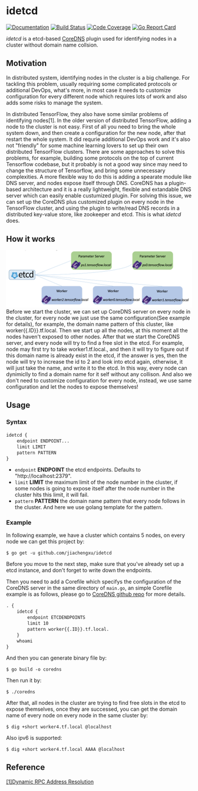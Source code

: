 # idetcd
[![Documentation](https://img.shields.io/badge/godoc-reference-blue.svg)](https://godoc.org/github.com/jiachengxu/idetcd/idetcd)
[![Build Status](https://img.shields.io/travis/jiachengxu/idetcd/master.svg?label=build)](https://travis-ci.org/jiachengxu/idetcd)
[![Code Coverage](https://img.shields.io/codecov/c/github/jiachengxu/idetcd/master.svg)](https://codecov.io/github/jiachengxu/idetcd?branch=master)
[![Go Report Card](https://goreportcard.com/badge/github.com/jiachengxu/idetcd)](https://goreportcard.com/report/jiachengxu/idetcd)

*idetcd* is a etcd-based [CoreDNS](https://coredns.io/) plugin used for identifying nodes in a cluster without domain name collsion.

## Motivation
In distributed system, identifying nodes in the cluster is a big challenge. For tackling this problem, usually requiring some complicated protocols or additional DevOps, what's more, in most case it needs to customize configuration for every different node which requires lots of work and also adds some risks to manage the system. 

In distributed TensorFlow, they also have some similar problems of identifying nodes[1]. In the older version of distributed TensorFlow, adding a node to the cluster is not easy. First of all you need to bring the whole system down, and then create a configuration for the new node, after that restart the whole system. It did requrie additional DevOps work and it's also not "friendly" for some machine learning lovers to set up their own distributed TensorFlow clusters. There are some approaches to solve this problems, for example, building some protocols on the top of current Tensorflow codebase, but it probably is not a good way since may need to change the structure of Tensorflow, and bring some unnecessary complexities. A more flexible way to do this is adding a spearate module like DNS server, and nodes expose itself through DNS. CoreDNS has a plugin-based architecture and it is a really lightweight, flexible and extandable DNS server which can easily enable custumized plugin. For solving this issue, we can set up the CoreDNS plus customized plugin on every node in the TensorFlow cluster, and using the plugin to write/read DNS records in a distributed key-value store, like zookeeper and etcd. This is what *idetcd* does.

## How it works
![deploy](https://github.com/jiachengxu/idetcd/blob/master/fig/deploy.png)
Before we start the cluster, we can set up CoreDNS server on every node in the cluster, for every node we just use the same configuration(See example for details), for example, the domain name pattern of this cluster, like worker{{.ID}}.tf.local. Then we start up all the nodes, at this moment all the nodes haven't exposed to other nodes. After that we start the CoreDNS server, and every node will try to find a free slot in the etcd. For example, node may first try to take worker1.tf.local., and then it will try to figure out if this domain name is already exist in the etcd, if the answer is yes, then the node will try to increase the id to 2 and look into etcd again, otherwise, it will just take the name, and write it to the etcd. In this way, every node can dynimiclly to find a domain name for it self without any collison. And also we don't need to customize configuration for every node, instead, we use same configuration and let the nodes to expose themselves!

## Usage

### Syntax

~~~
idetcd {
	endpoint ENDPOINT...
	limit LIMIT
	pattern PATTERN
}
~~~

* `endpoint` **ENDPOINT** the etcd endpoints. Defaults to "http://localhost:2379".
* `limit` **LIMIT** the maximum limit of the node number in the cluster, if some nodes is going to expose itself after the node number in the cluster hits this limit, it will fail.
* `pattern` **PATTERN** the domain name pattern that every node follows in the cluster. And here we use golang template for the pattern.

### Example
In following example, we have a cluster which contains 5 nodes, on every node we can get this project by:
```
$ go get -u github.com/jiachengxu/idetcd
```
Before you move to the next step, make sure that you've already set up a etcd instance, and don't forget to write down the endpoints.

Then you need to add a Corefile which specifys the configuration of the CoreDNS server in the same directory of `main.go`, an simple Corefile example is as follows, please go to [CoreDNS github repo](https://github.com/coredns/coredns) for more details.

 ~~~ corefile
 . {
     idetcd {
         endpoint ETCDENDPOINTS
         limit 10
         pattern worker{{.ID}}.tf.local.
     }
     whoami
 }
 ~~~

And then you can generate binary file by:
```
$ go build -o coredns
```

Then run it by:
```
$ ./coredns
```

After that, all nodes in the cluster are trying to find free slots in the etcd to expose themselves, once they are successed, you can get the domain name of every node on every node in the same cluster by:
```
$ dig +short worker4.tf.local @localhost
```
Also ipv6 is supported:
```
$ dig +short worker4.tf.local AAAA @localhost
```

## Reference
[[1]Dynamic RPC Address Resolution](https://groups.google.com/a/tensorflow.org/forum/#!msg/developers/s8MJ2vqQ1z0/mWoVaAMvCwAJ;context-place=forum/developers)
